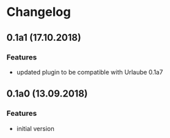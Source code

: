 # Changelog

## 0.1a1 (17.10.2018)
### Features
* updated plugin to be compatible with Urlaube 0.1a7

## 0.1a0 (13.09.2018)
### Features
* initial version

